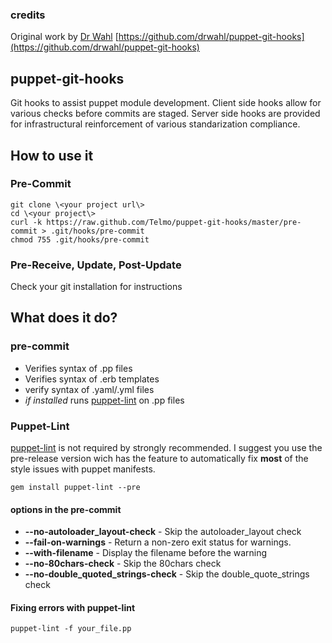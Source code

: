 ### credits
Original work by [Dr Wahl](https://github.com/drwahl) [https://github.com/drwahl/puppet-git-hooks](https://github.com/drwahl/puppet-git-hooks)

## puppet-git-hooks

Git hooks to assist puppet module development.  Client side hooks allow for various checks before commits are staged.  Server side hooks are provided for infrastructural reinforcement of various standarization compliance.

## How to use it
### Pre-Commit
```
git clone \<your project url\>
cd \<your project\>
curl -k https://raw.github.com/Telmo/puppet-git-hooks/master/pre-commit > .git/hooks/pre-commit
chmod 755 .git/hooks/pre-commit
```

### Pre-Receive, Update, Post-Update

Check your git installation for instructions

## What does it do?

### pre-commit

* Verifies syntax of .pp files
* Verifies syntax of .erb templates
* verify syntax of .yaml/.yml files
* _if installed_ runs [puppet-lint](https://github.com/rodjek/puppet-lint) on .pp files

### Puppet-Lint
[puppet-lint](https://github.com/rodjek/puppet-lint) is not required by strongly recommended. I suggest you use the pre-release version wich has the feature to automatically fix **most** of the style issues with puppet manifests.

```
gem install puppet-lint --pre
```

#### options in the pre-commit
* **--no-autoloader\_layout-check** - Skip the autoloader\_layout check
* **--fail-on-warnings** - Return a non-zero exit status for warnings.
* **--with-filename** - Display the filename before the warning
* **--no-80chars-check** - Skip the 80chars check
* **--no-double\_quoted\_strings-check** - Skip the double_quote_strings check

#### Fixing errors with puppet-lint
```
puppet-lint -f your_file.pp
```